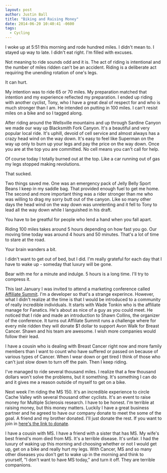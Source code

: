 ```yaml
---
layout: post
author: Justin Ball
title: "Biking and Raising Money"
date: 2014-06-20 10:40:41 -0600
tags:
  - Cycling
---
```


I woke up at 5:51 this morning and rode hundred miles. I didn't mean to. I stayed up way to late. I didn't eat right. I'm filled with excuses.

Not meaning to ride sounds odd and it is. The act of riding is intentional and the number of miles ridden can't be an accident. Riding is a deliberate act requiring
the unending rotation of one's legs.

It can hurt.

My intention was to ride 65 or 70 miles. My preparation matched that intention and my experience reflected my preparation. I ended up riding with another cyclist, Tony,
who I have a great deal of respect for and who is much stronger than I am. He intended on putting in 100 miles. I can't resist miles on a bike and so I tagged along.

After riding around the Wellsville mountains and up through Sardine Canyon we made our way up Blacksmith Fork Canyon. It's a beautiful and very popular local ride.
It's uphill, devoid of cell service and almost always has a crazy head wind on the way down. It's easy to feel like Superman on the way up only to burn up your legs
and pay the price on the way down. Once you are at the top you are committed. No cell means you can't call for help.

Of course today I totally burned out at the top. Like a car running out of gas my legs stopped making revolutions.

That sucked.

Two things saved me. One was an emergency pack of Jelly Belly Sport Beans I keep in my saddle bag. That provided enough fuel to get me home.
The second and more important thing was a rider stronger than me who was willing to drag my sorry butt out of the canyon. Like so many other days
the head wind on the way down was unrelenting and it fell to Tony to lead all the way down while I languished in his draft.


You have to be greatful for people who lend a hand when you fall apart.

Riding 100 miles takes around 5 hours depending on how fast you go. Our moving time today was around 4 hours and 50 minutes. That's a lot of time to stare at the road.

Your brain wanders a bit.

I didn't want to get out of bed, but I did. I'm really grateful for each day that I have to wake up - someday that luxury will be gone.

Bear with me for a minute and indulge. 5 hours is a long time. I'll try to compress it.

This last January I was invited to attend a marketing conference called <a href="http://www.affiliatesummit.com/">Affiliate Summit</a>. I'm a developer so that's a strange experince. However, what I didn't realize at the time
is that I would be introduced to a community of really incredible individuals. It starts with Wade Tonkin who is the affiliate manage for Fanatics. He's about
as nice of a guy as you could meet. He noticed that I ride and made an introduction to Shawn Collins, the organizer of the conference.
It turns out Affiliate Summit runs a challenge where for every mile ridden they will donate $1 dollar to support Avon Walk for Breast Cancer. Shawn and his team are awesome.
I wish more companies would follow their lead.

I have a cousin who is dealing with Breast Cancer right now and more family members than I want to count who have suffered or passed on because of various types of Cancer. When I wear
down or get tired I think of those who can't just slow down to turn off the pain. Then I keep riding.

I've managed to ride several thousand miles. I realize that a few thousand dollars won't solve the problems, but it something. It's something I can do and it gives me a reason
outside of myself to get on a bike.

Next week I'm riding the MS 150. It's an incredible experience to circle Cache Valley wtih several thousand other cyclists. It's an event to raise money for Multiple Sclerosis research.
I have to be honest. I'm terrible at raising money, but this money matters. Luckily I have a great business partner and he agreed to have our company donate to meet the some of the goal.
A friend and my brother donated. I'll just donate the rest.
If you want to join in <a href="http://main.nationalmssociety.org/site/TR?px=3808519&pg=personal&fr_id=22337&et=XK3FNo3ma7o2WYYkvXIDXQ">here's the link to donate</a>.

I have a cousin with MS. I have a friend with a sister that has MS. My wife's best friend's mom died from MS.
It's a terrible disease. It's unfair. I had the luxury of waking up this morning and choosing whether or not I would get up, get on a bike and really hurt my legs.
With Cancer, MS and so many other diseases you don't get to wake up in the morning and think to yourself, "I don't want to have MS today," and turn it off. They are terrible companions.



